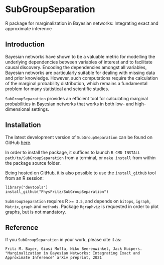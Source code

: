 SubGroupSeparation
========

R package for marginalization in Bayesian networks: Integrating exact and approximate inference

Introduction
-----------

Bayesian networks have shown to be a valuable metric for modelling the underlying dependencies between variables of interest and to facilitate causal discovery. Encoding the dependencies amongst all variables, Bayesian networks are particularly suitable for dealing with missing data and prior knowledge. However, such computations require the calculation of the marginal probability distribution, which remains a fundamental problem for many statistical and scientific studies. 

`SubGroupSeparation` provides an efficient tool for calculating marginal probabilities in Bayesian networks that works in both low- and high-dimensional settings.

Installation
-----------

The latest development version of `SubGroupSeparation` can be found on GitHub
[here](https://github.com/cbg-ethz/SubGroupSeparation).

In order to install the package, it suffices to launch
`R CMD INSTALL path/to/SubGroupSeparation`
from a terminal, or `make install` from within the package source folder.

Being hosted on GitHub, it is also possible to use the `install_github`
tool from an R session:

```{r eval=FALSE}
library("devtools")
install_github("PhysFritz/SubGroupSeparation")
```

`SubGroupSeparation` requires R `>= 3.5`, and depends on
`bitops`, `igraph`, `Matrix`, `graph` and
`methods`. Package `Rgraphviz` is requested in
order to plot graphs, but is not mandatory.

Reference
---------
If you `SubGroupSeparation` in your work, please cite it as:
```
Fritz M. Bayer, Giusi Moffa, Niko Beerenwinkel, Jack Kuipers. "Marginalization in Bayesian Networks: Integrating Exact and Approximate Inference" arXiv preprint, 2021
```
